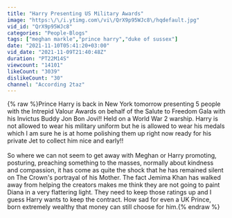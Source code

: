 ```yaml
---
title: "Harry Presenting US Military Awards"
image: "https:\/\/i.ytimg.com\/vi\/QrX9p95WJc8\/hqdefault.jpg"
vid_id: "QrX9p95WJc8"
categories: "People-Blogs"
tags: ["meghan markle","prince harry","duke of sussex"]
date: "2021-11-10T05:41:20+03:00"
vid_date: "2021-11-09T21:40:48Z"
duration: "PT22M14S"
viewcount: "14101"
likeCount: "3039"
dislikeCount: "30"
channel: "According 2taz"
---
```

{% raw %}Prince Harry is back in New York tomorrow presenting 5 people with the Intrepid Valour Awards on behalf of the Salute to Freedom Gala with his Invictus Buddy Jon Bon Jovi!! Held on a World War 2 warship. Harry is not allowed to wear his military uniform but he is allowed to wear his medals which I am sure he is at home polishing them up right now ready for his private Jet to collect him nice and early!!<br /><br />So where we can not seem to get away with Meghan or Harry promoting, posturing, preaching something to the masses, normally about kindness and compassion, it has come as quite the shock that he has remained silent on The Crown's portrayal of his Mother. The fact Jemima Khan has walked away from helping the creators makes me think they are not going to paint Diana in a very flattering light. They need to keep those ratings up and I guess Harry wants to keep the contract. How sad for even a UK Prince, born extremely wealthy that money can still choose for him.{% endraw %}
